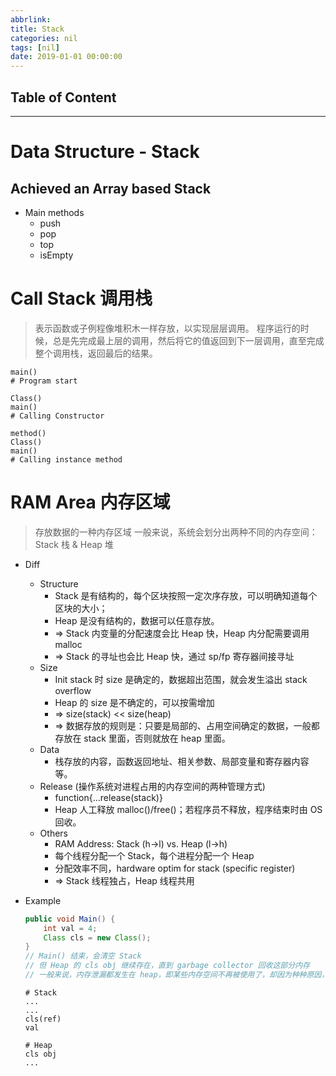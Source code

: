 ```yaml
---
abbrlink:
title: Stack
categories: nil
tags: [nil]
date: 2019-01-01 00:00:00
---
```


## Table of Content
<!-- toc -->

---

# Data Structure - Stack

## Achieved an Array based Stack

- Main methods
    - push
    - pop
    - top
    - isEmpty

# Call Stack 调用栈

> 表示函数或子例程像堆积木一样存放，以实现层层调用。
> 程序运行的时候，总是先完成最上层的调用，然后将它的值返回到下一层调用，直至完成整个调用栈，返回最后的结果。

```
main()
# Program start
```

```
Class()
main()
# Calling Constructor
```

```
method()
Class()
main()
# Calling instance method
```

# RAM Area 内存区域

> 存放数据的一种内存区域
> 一般来说，系统会划分出两种不同的内存空间：
> Stack 栈 & Heap 堆

- Diff
    - Structure
        - Stack 是有结构的，每个区块按照一定次序存放，可以明确知道每个区块的大小；
        - Heap 是没有结构的，数据可以任意存放。
        * => Stack 内变量的分配速度会比 Heap 快，Heap 内分配需要调用 malloc
        * => Stack 的寻址也会比 Heap 快，通过 sp/fp 寄存器间接寻址
    - Size
        - Init stack 时 size 是确定的，数据超出范围，就会发生溢出 stack overflow
        - Heap 的 size 是不确定的，可以按需增加
        * => size(stack) << size(heap)
        * => 数据存放的规则是：只要是局部的、占用空间确定的数据，一般都存放在 stack 里面，否则就放在 heap 里面。
    - Data
        - 栈存放的内容，函数返回地址、相关参数、局部变量和寄存器内容等。
    - Release (操作系统对进程占用的内存空间的两种管理方式)
        - function{...release(stack)}
        - Heap 人工释放 malloc()/free()；若程序员不释放，程序结束时由 OS 回收。
    - Others
        - RAM Address: Stack (h->l) vs. Heap (l->h)
        - 每个线程分配一个 Stack，每个进程分配一个 Heap
        - 分配效率不同，hardware optim for stack (specific register)
        * => Stack 线程独占，Heap 线程共用

- Example

    ```java
    public void Main() {
        int val = 4;
        Class cls = new Class();
    }
    // Main() 结束，会清空 Stack
    // 但 Heap 的 cls obj 继续存在，直到 garbage collector 回收这部分内存
    // 一般来说，内存泄漏都发生在 heap，即某些内存空间不再被使用了，却因为种种原因，没有被系统回收。
    ```

    ```
    # Stack
    ...
    ...
    cls(ref)
    val
    ```

    ```
    # Heap
    cls obj
    ...
    ```
